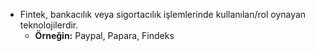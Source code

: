 - Fintek, bankacılık veya sigortacılık işlemlerinde kullanılan/rol oynayan teknolojilerdir.
	- **Örneğin:** Paypal, Papara, Findeks